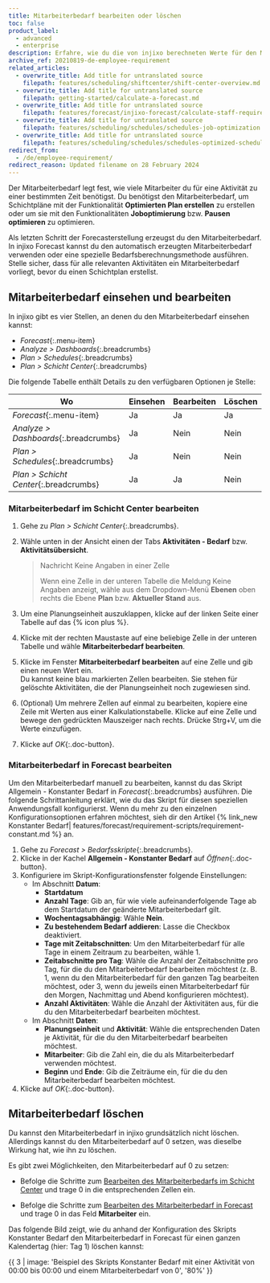 ```yaml
---
title: Mitarbeiterbedarf bearbeiten oder löschen
toc: false
product_label:
  - advanced
  - enterprise
description: Erfahre, wie du die von injixo berechneten Werte für den Mitarbeiterbedarf bearbeiten oder löschen kannst.
archive_ref: 20210819-de-employee-requirement
related_articles:
  - overwrite_title: Add title for untranslated source
    filepath: features/scheduling/shiftcenter/shift-center-overview.md
  - overwrite_title: Add title for untranslated source
    filepath: getting-started/calculate-a-forecast.md
  - overwrite_title: Add title for untranslated source
    filepath: features/forecast/injixo-forecast/calculate-staff-requirements.md
  - overwrite_title: Add title for untranslated source
    filepath: features/scheduling/schedules/schedules-job-optimization.md
  - overwrite_title: Add title for untranslated source
    filepath: features/scheduling/schedules/schedules-optimized-schedules.md
redirect_from:
  - /de/employee-requirement/
redirect_reason: Updated filename on 28 February 2024
---
```


Der Mitarbeiterbedarf legt fest, wie viele Mitarbeiter du für eine Aktivität zu einer bestimmten Zeit benötigst. Du benötigst den Mitarbeiterbedarf, um Schichtpläne mit der Funktionalität **Optimierten Plan erstellen** zu erstellen oder um sie mit den Funktionalitäten **Joboptimierung** bzw. **Pausen optimieren** zu optimieren.

Als letzten Schritt der Forecasterstellung erzeugst du den Mitarbeiterbedarf. In injixo Forecast kannst du den automatisch erzeugten Mitarbeiterbedarf verwenden oder eine spezielle Bedarfsberechnungsmethode ausführen. Stelle sicher, dass für alle relevanten Aktivitäten ein Mitarbeiterbedarf vorliegt, bevor du einen Schichtplan erstellst.

## Mitarbeiterbedarf einsehen und bearbeiten

In injixo gibt es vier Stellen, an denen du den Mitarbeiterbedarf einsehen kannst:

- _Forecast_{:.menu-item}
- _Analyze > Dashboards_{:.breadcrumbs}
- _Plan > Schedules_{:.breadcrumbs}
- _Plan > Schicht Center_{:.breadcrumbs} 

Die folgende Tabelle enthält Details zu den verfügbaren Optionen je Stelle:

<style>
table {
   margin-left: 0px;
}
</style>

| Wo  | Einsehen | Bearbeiten | Löschen |
| ------ |--------| -------- |-------- |
| _Forecast_{:.menu-item} | Ja | Ja | Ja |
| _Analyze > Dashboards_{:.breadcrumbs} | Ja | Nein | Nein |
| _Plan > Schedules_{:.breadcrumbs} | Ja | Nein | Nein |
| _Plan > Schicht Center_{:.breadcrumbs} | Ja | Ja | Nein |

### Mitarbeiterbedarf im Schicht Center bearbeiten

1. Gehe zu _Plan > Schicht Center_{:.breadcrumbs}.
2. Wähle unten in der Ansicht einen der Tabs **Aktivitäten - Bedarf** bzw. **Aktivitätsübersicht**.<br>
   > Nachricht Keine Angaben in einer Zelle
   >
   > Wenn eine Zelle in der unteren Tabelle die Meldung Keine Angaben anzeigt, wähle aus dem Dropdown-Menü **Ebenen** oben rechts die Ebene **Plan** bzw. **Aktueller Stand** aus.

3. Um eine Planungseinheit auszuklappen, klicke auf der linken Seite einer Tabelle auf das {% icon plus %}.
4. Klicke mit der rechten Maustaste auf eine beliebige Zelle in der unteren Tabelle und wähle **Mitarbeiterbedarf bearbeiten**.
5. Klicke im Fenster **Mitarbeiterbedarf bearbeiten** auf eine Zelle und gib einen neuen Wert ein.<br>
  Du kannst keine blau markierten Zellen bearbeiten. Sie stehen für gelöschte Aktivitäten, die der Planungseinheit noch zugewiesen sind.<br>
  
6. (Optional) Um mehrere Zellen auf einmal zu bearbeiten, kopiere eine Zeile mit Werten aus einer Kalkulationstabelle. Klicke auf eine Zelle und bewege den gedrückten Mauszeiger nach rechts. Drücke Strg+V, um die Werte einzufügen.<br>
7.  Klicke auf _OK_{:.doc-button}.

### Mitarbeiterbedarf in Forecast bearbeiten

Um den Mitarbeiterbedarf manuell zu bearbeiten, kannst du das Skript Allgemein - Konstanter Bedarf in _Forecast_{:.breadcrumbs} ausführen. Die folgende Schrittanleitung erklärt, wie du das Skript für diesen speziellen Anwendungsfall konfigurierst. Wenn du mehr zu den einzelnen Konfigurationsoptionen erfahren möchtest, sieh dir den Artikel {% link_new Konstanter Bedarf| features/forecast/requirement-scripts/requirement-constant.md %} an.

1. Gehe zu _Forecast > Bedarfsskripte_{:.breadcrumbs}.
2. Klicke in der Kachel **Allgemein - Konstanter Bedarf** auf _Öffnen_{:.doc-button}.<br>
3. Konfiguriere im Skript-Konfigurationsfenster folgende Einstellungen:
   - Im Abschnitt **Datum**:
     - **Startdatum**
     - **Anzahl Tage**: Gib an, für wie viele aufeinanderfolgende Tage ab dem Startdatum der geänderte Mitarbeiterbedarf gilt.
     - **Wochentagsabhängig**: Wähle **Nein**.
     - **Zu bestehendem Bedarf addieren**: Lasse die Checkbox deaktiviert.
     - **Tage mit Zeitabschnitten**: Um den Mitarbeiterbedarf für alle Tage in einem Zeitraum zu bearbeiten, wähle 1.
     - **Zeitabschnitte pro Tag**: Wähle die Anzahl der Zeitabschnitte pro Tag, für die du den Mitarbeiterbedarf bearbeiten möchtest (z.&nbsp;B. 1, wenn du den Mitarbeiterbedarf für den ganzen Tag bearbeiten möchtest, oder 3, wenn du jeweils einen Mitarbeiterbedarf für den Morgen, Nachmittag und Abend konfigurieren möchtest).
     - **Anzahl Aktivitäten**: Wähle die Anzahl der Aktivitäten aus, für die du den Mitarbeiterbedarf bearbeiten möchtest.
   - Im Abschnitt **Daten**:
     - **Planungseinheit** und **Aktivität**: Wähle die entsprechenden Daten je Aktivität, für die du den Mitarbeiterbedarf bearbeiten möchtest.
     - **Mitarbeiter**: Gib die Zahl ein, die du als Mitarbeiterbedarf verwenden möchtest.
     - **Beginn** und **Ende**: Gib die Zeiträume ein, für die du den Mitarbeiterbedarf bearbeiten möchtest.
4. Klicke auf _OK_{:.doc-button}.

## Mitarbeiterbedarf löschen

Du kannst den Mitarbeiterbedarf in injixo grundsätzlich nicht löschen. Allerdings kannst du den Mitarbeiterbedarf auf 0 setzen, was dieselbe Wirkung hat, wie ihn zu löschen.

 Es gibt zwei Möglichkeiten, den Mitarbeiterbedarf auf 0 zu setzen:
 - Befolge die Schritte zum [Bearbeiten des Mitarbeiterbedarfs im Schicht Center](#mitarbeiterbedarf-im-schicht-center-bearbeiten) und trage 0 in die entsprechenden Zellen ein.
 
 - Befolge die Schritte zum [Bearbeiten des Mitarbeiterbedarf in Forecast](#mitarbeiterbedarf-in-forecast-bearbeiten) und trage 0 in das Feld **Mitarbeiter** ein.

Das folgende Bild zeigt, wie du anhand der Konfiguration des Skripts Konstanter Bedarf den Mitarbeiterbedarf in Forecast für einen ganzen Kalendertag (hier: Tag 1) löschen kannst:

{{ 3 | image: 'Beispiel des Skripts Konstanter Bedarf mit einer Aktivität von 00:00 bis 00:00 und einem Mitarbeiterbedarf von 0', '80%' }}
